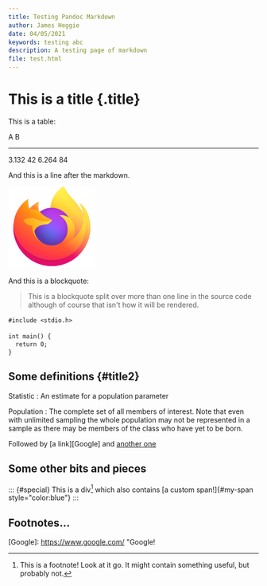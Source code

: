 ```yaml
---
title: Testing Pandoc Markdown
author: James Heggie
date: 04/05/2021
keywords: testing abc
description: A testing page of markdown
file: test.html
---
```


# This is a title {.title}

This is a table:

A     B
----- -----
3.132 42
6.264 84

And this is a line after the markdown.

![The Firefox logo](notes/logo.svg)

And this is a blockquote:

> This is a blockquote split over more than one line in the source code
> although of course that isn't how it will be rendered.

~~~{.c}
#include <stdio.h>

int main() {
  return 0;
}
~~~

## Some definitions {#title2}

Statistic
: An estimate for a population parameter

Population
: The complete set of all members of interest. Note that even with unlimited sampling
  the whole population may not be represented in a sample as there may be members of
  the class who have yet to be born.

Followed by [a link][Google] and [another one](#title2)

## Some other bits and pieces

::: {#special}
This is a div[^1] which also contains [a custom span!]{#my-span style="color:blue"}
:::

## Footnotes...

[^1]: This is a footnote! Look at it go. It might contain something useful, but
      probably not.

[Google]: https://www.google.com/ "Google!
